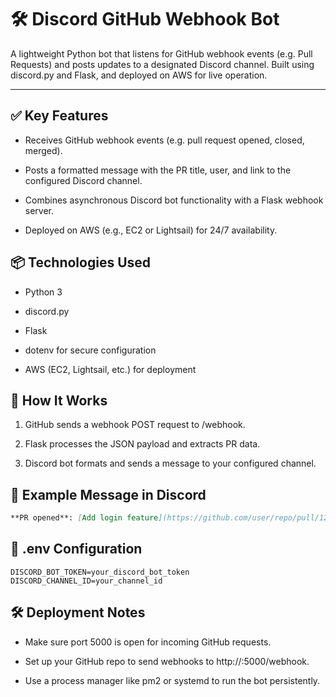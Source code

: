 # 🛠 Discord GitHub Webhook Bot
A lightweight Python bot that listens for GitHub webhook events (e.g. Pull Requests) and posts updates to a designated Discord channel. Built using discord.py and Flask, and deployed on AWS for live operation.

----
## ✅ Key Features
- Receives GitHub webhook events (e.g. pull request opened, closed, merged).

- Posts a formatted message with the PR title, user, and link to the configured Discord channel.

- Combines asynchronous Discord bot functionality with a Flask webhook server.

- Deployed on AWS (e.g., EC2 or Lightsail) for 24/7 availability.

## 📦 Technologies Used
- Python 3

- discord.py

- Flask

- dotenv for secure configuration

- AWS (EC2, Lightsail, etc.) for deployment

## 🚀 How It Works
1. GitHub sends a webhook POST request to /webhook.

2. Flask processes the JSON payload and extracts PR data.

3. Discord bot formats and sends a message to your configured channel.

## 📁 Example Message in Discord
```markdown
**PR opened**: [Add login feature](https://github.com/user/repo/pull/123) by `johndoe`
```
## 🔧 .env Configuration
```env
DISCORD_BOT_TOKEN=your_discord_bot_token
DISCORD_CHANNEL_ID=your_channel_id
```
## 🛠 Deployment Notes
- Make sure port 5000 is open for incoming GitHub requests.

- Set up your GitHub repo to send webhooks to http://<your-aws-ip>:5000/webhook.

- Use a process manager like pm2 or systemd to run the bot persistently.
